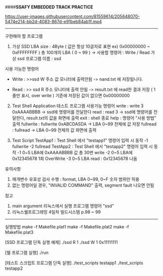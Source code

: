 ####**SSAFY EMBEDDED TRACK PRACTICE**

https://user-images.githubusercontent.com/81559614/205648070-5474e214-bb2d-4083-867d-e91beb84ab1f.mp4

----

구현해야 할 프로그램
 1) 가상 SSD
  LBA size : 4Byte ( 값은 항상 10글자로 표현 ex) 0x00000000 ~ 0xFFFFFFFF )
  총 100개의 LBA ( 0 ~ 99 )
 -> 사용할 명령어 : Write / Read
  가상 ssd 프로그램 이름 : ssd
 
 사용 가능한 명령어
   - Write : >>ssd W 주소 값 
   모니터에 출력안됨 -> nand.txt 에 저장됩니다.
   
   - Read : >> ssd R 주소
   모니터에 출력 안됨 -> result.txt 에 read한 결과 저장 ( 1줄만 표시, over write )
   기존에 저장된 값이 없으면 0x00000000

 2) Test Shell Application
  테스트 프로그램
  사용가능 명령어
   write     : write 3 0xAAAABBBB -> ssd에 명령어를 전달한다
   read      : read 3 -> ssd에 명령어를 전달한다, result.txt의 값을 화면에 출력
   exit       : shell 종료
   help      : 명령어 "사용 방법" 출력
   fullwrite : fullwrite 0xABCDASDA -> LBA 0~99 전체에 값 저장
   fullread : fullread -> LBA 0~99 전체의 값 화면에 출력

 3) Test Script
  TestApp1 : Test Shell 에서 "testapp1" 명령어 입력 시 동작
          -1 fullwrite
          -2 fullread
  TestApp2 : Test Shell 에서 "testapp2" 명령어 입력 시 동작
          -1 0~5 LBA에 0xAAAABBBB 값 총 30번 write
          -2 0~5 LBA에 0x12345678 1회 OverWrite
          -3 0~5 LBA read : 0x12345678 나옴 

유의사항
 1) 매개변수 유효성 검사 수행 : format, LBA 0~99, 0~F 숫자 범위만 허용
 2) 없는 명령어일 경우, "INVALID COMMAND" 출력, segment fault 나오면 안됨

참고 
 1) main argument
    리눅스에서 실행 프로그램 명령어 "ssd"
 2) 리눅스쉘프로그래밍 4일차 빌드시스템 p.98 ~ 99



----

실행방법
make -f Makefile.plat1
make -f Makefile.plat2
make -f Makefile.plat3

[SSD 프로그램 단독 실행 예제]
    ./ssd R 1
    ./ssd W 1 0x11111111

[쉘 프로그램 실행]
    ./run

[테스트 스크립트 프로그램 단독 실행]
    ./test_scripts testapp1
    ./test_scripts testapp2

